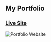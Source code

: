 ## My Portfolio

### [Live Site](https://portfolio-one-kappa-11.vercel.app)

![Portfolio Website](https://i.ibb.co/WgPMpts/image.png)
